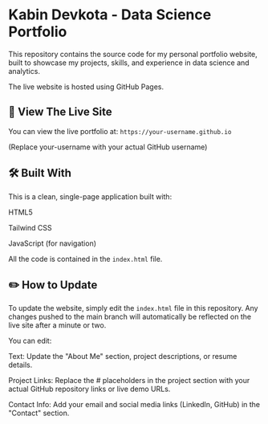 # Kabin Devkota - Data Science Portfolio

This repository contains the source code for my personal portfolio website, built to showcase my projects, skills, and experience in data science and analytics.

The live website is hosted using GitHub Pages.

## 🚀 View The Live Site

You can view the live portfolio at:
`https://your-username.github.io`

(Replace your-username with your actual GitHub username)

## 🛠️ Built With

This is a clean, single-page application built with:

HTML5

Tailwind CSS

JavaScript (for navigation)

All the code is contained in the `index.html` file.

## ✏️ How to Update

To update the website, simply edit the `index.html` file in this repository. Any changes pushed to the main branch will automatically be reflected on the live site after a minute or two.

You can edit:

Text: Update the "About Me" section, project descriptions, or resume details.

Project Links: Replace the # placeholders in the project section with your actual GitHub repository links or live demo URLs.

Contact Info: Add your email and social media links (LinkedIn, GitHub) in the "Contact" section.
